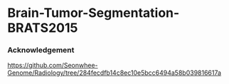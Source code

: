 # Brain-Tumor-Segmentation-BRATS2015

### Acknowledgement
https://github.com/Seonwhee-Genome/Radiology/tree/284fecdfb14c8ec10e5bcc6494a58b039816617a
